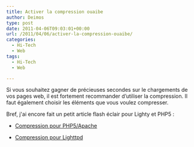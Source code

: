 ```yaml
---
title: Activer la compression ouaibe
author: Deimos
type: post
date: 2011-04-06T09:03:01+00:00
url: /2011/04/06/activer-la-compression-ouaibe/
categories:
  - Hi-Tech
  - Web
tags:
  - Hi-Tech
  - Web

---
```


Si vous souhaitez gagner de précieuses secondes sur le chargements de vos pages web, il est fortement recommander d’utiliser la compression. Il faut également choisir les éléments que vous voulez compresser.

Bref, j'ai encore fait un petit article flash éclair pour Lighty et PHP5 :
  
* [Compression pour PHP5/Apache][1]
  
* [Compression pour Lighttpd][2]

 [1]: http://wiki.deimos.fr/Installation_et_configuration_d%27Apache_2#Activer_la_compression_PHP
 [2]: http://wiki.deimos.fr/Lighttpd_:_Installation_et_configuration_d%27une_alternative_d%27Apache#Ajouter_de_la_compression
